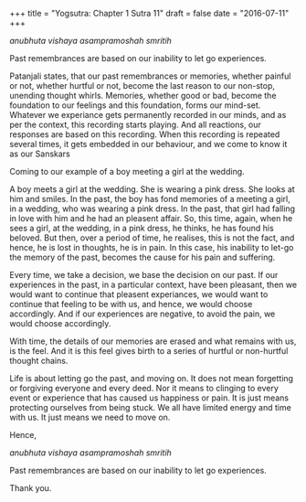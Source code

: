 +++
title = "Yogsutra: Chapter 1 Sutra 11"
draft = false
date = "2016-07-11"
+++

_anubhuta vishaya asampramoshah smritih_

Past remembrances are based on our inability to let go experiences.

Patanjali states, that our past remembrances or memories, whether painful or not, whether hurtful or not, become the last reason to our non-stop, unending thought whirls. Memories, whether good or bad, become the foundation to our feelings and this foundation, forms our mind-set. Whatever we experiance gets permanently recorded in our minds, and as per the context, this recording starts playing. And all reactions, our responses are based on this recording. When this recording is repeated several times, it gets embedded in our behaviour, and we come to know it as our Sanskars

Coming to our example of a boy meeting a girl at the wedding.

A boy meets a girl at the wedding. She is wearing a pink dress. She looks at him and smiles. In the past, the boy has fond memories of a meeting a girl, in a wedding, who was wearing a pink dress. In the past, that girl had falling in love with him and he had an pleasent affair. So, this time, again, when he sees a girl, at the wedding, in a pink dress, he thinks, he has found his beloved. But then, over a period of time, he realises, this is not the fact, and hence, he is lost in thoughts, he is in pain. In this case, his inability to let-go the memory of the past, becomes the cause for his pain and suffering.

Every time, we take a decision, we base the decision on our past. If our experiences in the past, in a particular context, have been pleasant, then we would want to continue that pleasent experiances, we would want to continue that feeling to be with us, and hence, we would choose accordingly. And if our experiences are negative, to avoid the pain, we would choose accordingly.

With time, the details of our memories are erased and what remains with us, is the feel. And it is this feel gives birth to a series of hurtful or non-hurtful thought chains.

Life is about letting go the past, and moving on. It does not mean forgetting or forgiving everyone and every deed. Nor it means to clinging to every event or experience that has caused us happiness or pain. It is just means protecting ourselves from being stuck. We all have limited energy and time with us. It just means we need to move on.

Hence,

_anubhuta vishaya asampramoshah smritih_

Past remembrances are based on our inability to let go experiences.

Thank you.
